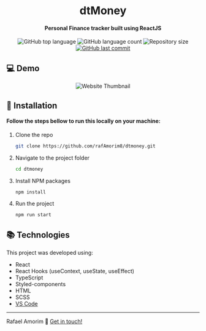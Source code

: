 <h1 align="center">
    dtMoney
</h1>

<h4 align="center">
  Personal Finance tracker built using ReactJS 
  </h4>
<p align="center">
  <img alt="GitHub top language" src="https://img.shields.io/github/languages/top/rafAmorim8/dtmoney">

  <img alt="GitHub language count" src="https://img.shields.io/github/languages/count/rafAmorim8/toDoList">

  <img alt="Repository size" src="https://img.shields.io/github/repo-size/rafAmorim8/dtmoney">
  <a href="https://github.com/rafAmorim8/dtmoney/commits/master">
    <img alt="GitHub last commit" src="https://img.shields.io/github/last-commit/rafAmorim8/dtmoney">  
  </a>
</p>

## :computer: Demo
<p align="center">
  <img alt="Website Thumbnail" src="https://res.cloudinary.com/dokwfizst/video/upload/q_auto:best/v1652910104/rafAmorim/dtMoney_demo_yaamsv.gif">
</p>

## :floppy_disk: Installation

<h4>Follow the steps bellow to run this locally on your machine: </h4>  

1. Clone the repo
   ```sh
   git clone https://github.com/rafAmorim8/dtmoney.git
   ```
2. Navigate to the project folder
   ```sh
   cd dtmoney
   ```
3. Install NPM packages
   ```sh
   npm install
   ```
4. Run the project
   ```sh
   npm run start
   ```
   
## :books: Technologies

This project was developed using:

- React
- React Hooks (useContext, useState, useEffect)
- TypeScript
- Styled-components
- HTML
- SCSS
- [VS Code][vc]

---
Rafael Amorim :wave: [Get in touch!](https://www.linkedin.com/in/rafael-manacero-amorim/)

[vc]: https://code.visualstudio.com/